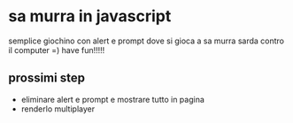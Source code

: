 # sa murra in javascript

semplice giochino con alert e prompt dove si gioca a sa murra sarda contro il computer =) have fun!!!!!

## prossimi step

- eliminare alert e prompt e mostrare tutto in pagina
- renderlo multiplayer
